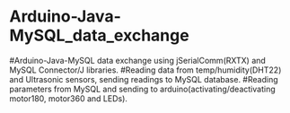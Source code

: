 # Arduino-Java-MySQL_data_exchange

#Arduino-Java-MySQL data exchange using jSerialComm(RXTX) and MySQL Connector/J libraries.
#Reading data from temp/humidity(DHT22) and Ultrasonic sensors, sending readings to MySQL database.
#Reading parameters from MySQL and sending to arduino(activating/deactivating motor180, motor360 and LEDs). 
